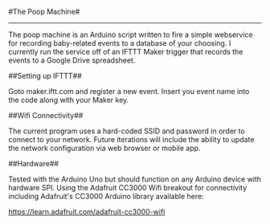 #The Poop Machine#

- - - -

The poop machine is an Arduino script written to fire a simple webservice for recording baby-related events to a database of your choosing. I currently run the service off of an IFTTT Maker trigger that records the events to a Google Drive spreadsheet.

##Setting up IFTTT##

Goto maker.iftt.com and register a new event. Insert you event name into the code along with your Maker key.


##Wifi Connectivity##

The current program uses a hard-coded SSID and password in order to connect to your network. Future iterations will include the ability to update the network configuration via web browser or mobile app.


##Hardware##

Tested with the Arduino Uno but should function on any Arduino device with hardware SPI. Using the Adafruit CC3000 Wifi breakout for connectivity including Adafruit's CC3000 Arduino library available here:

https://learn.adafruit.com/adafruit-cc3000-wifi
